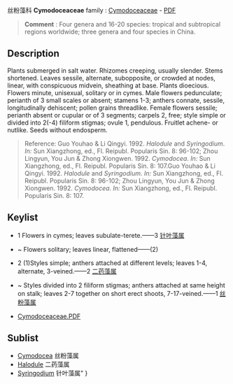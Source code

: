 丝粉藻科 **Cymodoceaceae**
family : [Cymodoceaceae](http://www.iplant.cn/info/Cymodoceaceae?t=foc) - [PDF](http://www.iplant.cn/foc/pdf/Cymodoceaceae.pdf)


> **Comment** : 
> Four genera and 16-20 species: tropical and subtropical regions worldwide; three genera and four species in China.

## Description

Plants submerged in salt water. Rhizomes creeping, usually slender. Stems shortened. Leaves sessile, alternate, subopposite, or crowded at nodes, linear, with conspicuous midvein, sheathing at base. Plants dioecious. Flowers minute, unisexual, solitary or in cymes. Male flowers pedunculate; perianth of 3 small scales or absent; stamens 1-3; anthers connate, sessile, longitudinally dehiscent; pollen grains threadlike. Female flowers sessile; perianth absent or cupular or of 3 segments; carpels 2, free; style simple or divided into 2(-4) filiform stigmas; ovule 1, pendulous. Fruitlet achene- or nutlike. Seeds without endosperm.


> Reference: 
> Guo Youhao & Li Qingyi. 1992. *Halodule* and *Syringodium*. *In:* Sun Xiangzhong, ed., Fl. Reipubl. Popularis Sin. 8: 96-102; Zhou Lingyun, You Jun & Zhong Xiongwen. 1992. *Cymodocea*. *In:* Sun Xiangzhong, ed., Fl. Reipubl. Popularis Sin. 8: 107.Guo Youhao & Li Qingyi. 1992. *Halodule* and *Syringodium*. *In:* Sun Xiangzhong, ed., Fl. Reipubl. Popularis Sin. 8: 96-102; Zhou Lingyun, You Jun & Zhong Xiongwen. 1992. *Cymodocea*. *In:* Sun Xiangzhong, ed., Fl. Reipubl. Popularis Sin. 8: 107.


## Keylist

* 1 Flowers in cymes; leaves subulate-terete.——3  [针叶藻属](http://www.iplant.cn/info/Syringodium?t=foc)
* ~ Flowers solitary; leaves linear, flattened——(2)

* 2 (1)Styles simple; anthers attached at different levels; leaves 1-4, alternate, 3-veined.——2  [二药藻属](http://www.iplant.cn/info/Halodule?t=foc)
* ~ Styles divided into 2 filiform stigmas; anthers attached at same height on stalk; leaves 2-7 together on short erect shoots, 7-17-veined.——1  [丝粉藻属](http://www.iplant.cn/info/Cymodocea?t=foc)


* [Cymodoceaceae.PDF](http://www.iplant.cn/foc/pdf/Cymodoceaceae.pdf)

## Sublist

* [Cymodocea](http://www.iplant.cn/info/Cymodocea?t=foc)
 丝粉藻属
* [Halodule](http://www.iplant.cn/info/Halodule?t=foc)
 二药藻属
* [Syringodium](http://www.iplant.cn/info/Syringodium?t=foc) 针叶藻属"
}